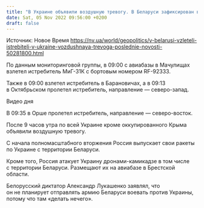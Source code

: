 ```yaml
---
title: "В Украине объявили воздушную тревогу. В Беларуси зафиксирован взлет истребителей — Беларускі Гаюн"
date: Sat, 05 Nov 2022 09:56:00 +0200
draft: false
---
```

Источник: Новое Время https://nv.ua/world/geopolitics/v-belarusi-vzleteli-istrebiteli-v-ukraine-vozdushnaya-trevoga-poslednie-novosti-50281800.html


 По данным мониторинговой группы, в 09:00 с авиабазы в Мачулищах взлетел истребитель МиГ-31К с бортовым номером RF-92333.

Также в 09:00 взлетел истребитель в Барановичах, а в 09:13 в Октябрьском пролетел истребитель, направление — северо-запад.

 Видео дня   

В 09:35 в Орше пролетел истребитель, направление — северо-восток.

После 9 часов утра по всей Украине кроме оккупированного Крыма объявили воздушную тревогу.

С начала полномасштабного вторжения Россия выпускает свои ракеты по Украине с территории Беларуси.

Кроме того, Россия атакует Украину дронами-камикадзе в том числе с территории Беларуси. Размещают их на авиабазе в Брестской области.

Белорусский диктатор Александр Лукашенко заявлял, что он не планирует отправлять армию Беларуси воевать против Украины, потому что там «делать нечего».
